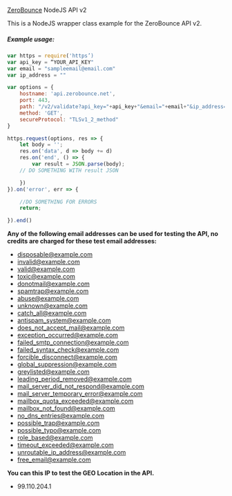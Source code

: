 [ZeroBounce](https://www.zerobounce.net) NodeJS API v2

This is a NodeJS wrapper class example for the ZeroBounce API v2.

##### Example usage:

```javascript
var https = require('https’)
var api_key = “YOUR_API_KEY"
var email = "sampleemail@email.com"
var ip_address = ""

var options = {
    hostname: 'api.zerobounce.net',
    port: 443,
    path: "/v2/validate?api_key="+api_key+"&email="+email+"&ip_address='"+ip_address+"'",
    method: 'GET',
    secureProtocol: "TLSv1_2_method"
}

https.request(options, res => {
    let body = '';
    res.on('data', d => body += d)
    res.on('end', () => {
        var result = JSON.parse(body);
	// DO SOMETHING WITH result JSON

    })
}).on('error', err => {

    //DO SOMETHING FOR ERRORS
    return;

}).end()
```

**Any of the following email addresses can be used for testing the API, no credits are charged for these test email addresses:**
+ disposable@example.com
+ invalid@example.com
+ valid@example.com
+ toxic@example.com
+ donotmail@example.com
+ spamtrap@example.com
+ abuse@example.com
+ unknown@example.com
+ catch_all@example.com
+ antispam_system@example.com
+ does_not_accept_mail@example.com
+ exception_occurred@example.com
+ failed_smtp_connection@example.com
+ failed_syntax_check@example.com
+ forcible_disconnect@example.com
+ global_suppression@example.com
+ greylisted@example.com
+ leading_period_removed@example.com
+ mail_server_did_not_respond@example.com
+ mail_server_temporary_error@example.com
+ mailbox_quota_exceeded@example.com
+ mailbox_not_found@example.com
+ no_dns_entries@example.com
+ possible_trap@example.com
+ possible_typo@example.com
+ role_based@example.com
+ timeout_exceeded@example.com
+ unroutable_ip_address@example.com
+ free_email@example.com

**You can this IP to test the GEO Location in the API.**

+ 99.110.204.1

